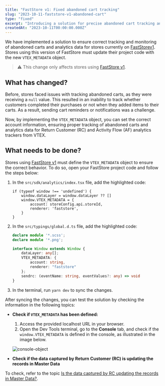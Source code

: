 ```yaml
---
title: "FastStore v1: Fixed abandoned cart tracking"
slug: "2023-10-11-faststore-v1-abandoned-cart"
type: "fixed"
excerpt: "Introducing a solution for precise abandoned cart tracking and analytics data on FastStorev1"
createdAt: "2023-10-11T00:00:00.000Z"
---
```


We have implemented a solution to ensure correct tracking and monitoring of abandoned carts and analytics data for stores currently on [FastStorev1](https://v1.faststore.dev/). Stores using this version of FastStore must update their project code with the new `VTEX_METADATA` object.

> ⚠️ This change only affects stores using [FastStore v1](https://v1.faststore.dev/).

## What has changed?

Before, stores faced issues with tracking abandoned carts, as they were receiving a `null` value. This resulted in an inability to track whether customers completed their purchases or not when they added items to their carts. As a result, sending cart reminders or notifications was a challenge.

Now, by implementing the `VTEX_METADATA` object, you can set the correct account information, ensuring proper tracking of abandoned carts and analytics data for Return Customer (RC) and Activity Flow (AF) analytics trackers from VTEX.

## What needs to be done?

Stores using [FastStore v1](https://v1.faststore.dev/) must define the `VTEX_METADATA` object to ensure the correct behavior. To do so, open your FastStore project code and follow the steps below:

1. In the `src/sdk/analytics/index.tsx` file, add the highlighted code:

    ```tsx
    if (typeof window !== 'undefined') {
        window.dataLayer = window.dataLayer ?? []
        window.VTEX_METADATA = {
            account: storeConfig.api.storeId,
            renderer: 'faststore',
        }
    }
    ```

2. In the `src/typings/global.d.ts` file, add the highlighted code:

    ```ts
    declare module '*.scss';
    declare module '*.png';

    interface Window extends Window {
        dataLayer: any[];
        VTEX_METADATA: {
            account: string,
            renderer: "faststore"
        };
        sendrc: (eventName: string, eventValues?: any) => void
    }
    ```

3. In the terminal, run `yarn dev` to sync the changes.

After syncing the changes, you can test the solution by checking the information in the following topics:

- **Check if `VTEX_METADATA` has been defined:**

  1. Access the provided localhost URL in your browser.
  2. Open the Dev Tools terminal, go to the **Console** tab, and check if the `window.VTEX_METADATA` is defined in the console, as illustrated in the image below.

  ![console-object](https://vtexhelp.vtexassets.com/assets/docs/src/console-vtex-metadata___f1d9f78c17949decc87f22266ac3285d.gif)

- **Check if the data captured by Return Customer (RC) is updating the records in Master Data**

To check, refer to the topic [Is the data captured by RC updating the records in Master Data?](https://help.vtex.com/en/tutorial/configurando-carrinho-abandonado--tutorials_740?locale=pt#is-the-data-captured-by-rc-updating-the-records-in-master-data).
